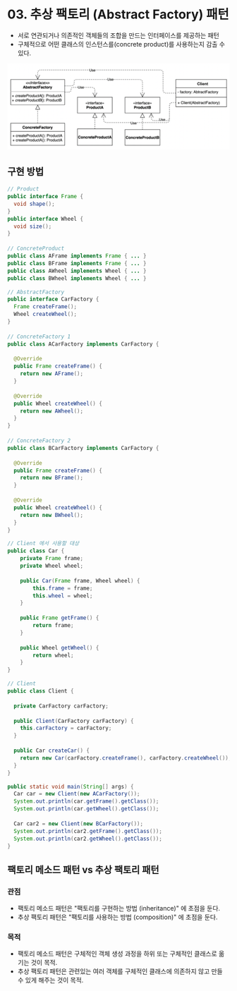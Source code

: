 # 03. 추상 팩토리 (Abstract Factory) 패턴

- 서로 연관되거나 의존적인 객체들의 조합을 만드는 인터페이스를 제공하는 패턴
- 구체적으로 어떤 클래스의 인스턴스를(concrete product)를 사용하는지 감출 수 있다.

![03.png](../images/03.png)

## 구현 방법

```java
// Product
public interface Frame {
  void shape();
}
public interface Wheel {
  void size();
}

// ConcreteProduct
public class AFrame implements Frame { ... }
public class BFrame implements Frame { ... }
public class AWheel implements Wheel { ... }
public class BWheel implements Wheel { ... }
```

```java
// AbstractFactory
public interface CarFactory {
  Frame createFrame();
  Wheel createWheel();
}

// ConcreteFactory 1
public class ACarFactory implements CarFactory {

  @Override
  public Frame createFrame() {
    return new AFrame();
  }

  @Override
  public Wheel createWheel() {
    return new AWheel();
  }
}

// ConcreteFactory 2
public class BCarFactory implements CarFactory {

  @Override
  public Frame createFrame() {
    return new BFrame();
  }

  @Override
  public Wheel createWheel() {
    return new BWheel();
  }
}
```

```java
// Client 에서 사용할 대상
public class Car {
    private Frame frame;
    private Wheel wheel;

    public Car(Frame frame, Wheel wheel) {
        this.frame = frame;
        this.wheel = wheel;
    }

    public Frame getFrame() {
        return frame;
    }

    public Wheel getWheel() {
        return wheel;
    }
}
```

```java
// Client
public class Client {

  private CarFactory carFactory;

  public Client(CarFactory carFactory) {
    this.carFactory = carFactory;
  }

  public Car createCar() {
    return new Car(carFactory.createFrame(), carFactory.createWheel());
  }
}
```

```java
public static void main(String[] args) {
  Car car = new Client(new ACarFactory());
  System.out.println(car.getFrame().getClass());
  System.out.println(car.getWheel().getClass());

  Car car2 = new Client(new BCarFactory());
  System.out.println(car2.getFrame().getClass());
  System.out.println(car2.getWheel().getClass());
}
```

## 팩토리 메소드 패턴 vs 추상 팩토리 패턴

### 관점

- 팩토리 메소드 패턴은 "팩토리를 구현하는 방법 (inheritance)" 에 초점을 둔다.
- 추상 팩토리 패턴은 "팩토리를 사용하는 방법 (composition)" 에 초점을 둔다.

### 목적

- 팩토리 메소드 패턴은 구체적인 객체 생성 과정을 하위 또는 구체적인 클래스로 옮기는 것이 목적.
- 추상 팩토리 패턴은 관련있는 여러 객체를 구체적인 클래스에 의존하지 않고 만들 수 있게 해주는 것이 목적.
